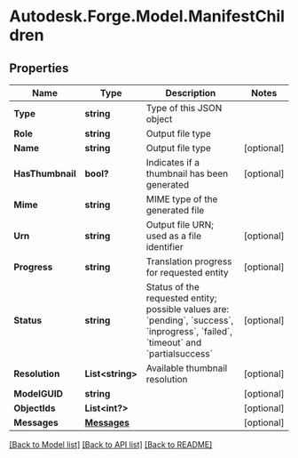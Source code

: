 # Autodesk.Forge.Model.ManifestChildren
## Properties

Name | Type | Description | Notes
------------ | ------------- | ------------- | -------------
**Type** | **string** | Type of this JSON object | 
**Role** | **string** | Output file type | 
**Name** | **string** | Output file type | [optional] 
**HasThumbnail** | **bool?** | Indicates if a thumbnail has been generated  | [optional] 
**Mime** | **string** | MIME type of the generated file | 
**Urn** | **string** | Output file URN; used as a file identifier | [optional] 
**Progress** | **string** | Translation progress for requested entity | [optional] 
**Status** | **string** | Status of the requested entity; possible values are: &#x60;pending&#x60;, &#x60;success&#x60;, &#x60;inprogress&#x60;, &#x60;failed&#x60;, &#x60;timeout&#x60; and &#x60;partialsuccess&#x60;  | [optional] 
**Resolution** | **List&lt;string&gt;** | Available thumbnail resolution | [optional] 
**ModelGUID** | **string** |  | [optional] 
**ObjectIds** | **List&lt;int?&gt;** |  | [optional] 
**Messages** | [**Messages**](Messages.md) |  | [optional] 

[[Back to Model list]](../README.md#documentation-for-models) [[Back to API list]](../README.md#documentation-for-api-endpoints) [[Back to README]](../README.md)

